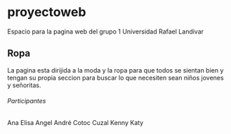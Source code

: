 # proyectoweb
Espacio para la pagina web del grupo 1 Universidad Rafael Landivar


## Ropa

La pagina esta dirijida a la moda y la ropa para que todos se sientan bien y tengan su propia seccion
para buscar lo que necesiten sean niños jovenes y señoritas.

###### Participantes

Ana Elisa 
Angel André Cotoc Cuzal
Kenny 
Katy